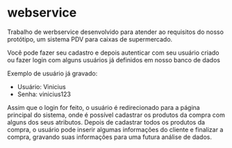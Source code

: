 # webservice
Trabalho de werbservice desenvolvido para atender ao requisitos do nosso protótipo, um sistema PDV para caixas de supermercado.

Você pode fazer seu cadastro e depois autenticar com seu usuário criado ou fazer login com alguns usuários já definidos em nosso banco de dados

Exemplo de usuário já gravado:
- Usuário: Vinicius
- Senha: vinicius123

Assim que o login for feito, o usuário é redirecionado para a página principal do sistema, onde é possível cadastrar os produtos da compra
com alguns dos seus atributos. Depois de cadastrar todos os produtos da compra, o usuário pode inserir algumas informações do cliente e finalizar
a compra, gravando suas informações para uma futura análise de dados.
